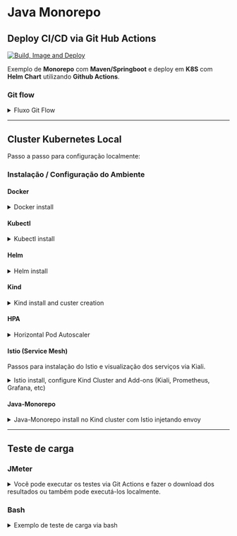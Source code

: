 # Java Monorepo

## Deploy CI/CD via Git Hub Actions

[![Build, Image and Deploy](https://github.com/claudiney-silva/java-monorepo/actions/workflows/build.yaml/badge.svg)](https://github.com/claudiney-silva/java-monorepo/actions/workflows/build.yaml)

Exemplo de **Monorepo** com **Maven/Springboot** e deploy em **K8S** com **Helm Chart** utilizando **Github Actions**.

### Git flow

<details><summary>Fluxo Git Flow</summary>

![Gitflow utilizado](docs/gitflow.png)
</details>

---

## Cluster Kubernetes Local

Passo a passo para configuração localmente:

### Instalação / Configuração do Ambiente

#### Docker

<details><summary>Docker install</summary>

Após a instalação é necessário reiniciar a sessão para que as permissões sejam atribuídas

```
sudo curl -L https://get.docker.com/ | bash
sudo usermod -aG docker $USER
```

</details>

#### Kubectl

<details><summary>Kubectl install</summary>

```
curl -LO https://storage.googleapis.com/kubernetes-release/release/`curl -s https://storage.googleapis.com/kubernetes-release/release/stable.txt`/bin/linux/amd64/kubectl
chmod +x kubectl && sudo mv kubectl /usr/local/bin/
```
</details>

#### Helm

<details><summary>Helm install</summary>

```
wget https://get.helm.sh/helm-v3.8.2-linux-amd64.tar.gz
tar xvf helm-v3.8.2-linux-amd64.tar.gz
sudo mv linux-amd64/helm /usr/local/bin
rm helm-v3.8.2-linux-amd64.tar.gz
rm -rf linux-amd64
helm version
```
</details>

#### Kind

<details><summary>Kind install and custer creation</summary>

```
curl -Lo ./kind https://kind.sigs.k8s.io/dl/v0.12.0/kind-linux-amd64
chmod +x ./kind
sudo mv ./kind /usr/local/bin
kind create cluster
```
</details>

#### HPA

<details><summary>Horizontal Pod Autoscaler</summary>

Para habilitar o HPA no cluster é preciso habilitar o **metrics-server**.

Para acessar o repositório oficial [clique aqui](https://github.com/kubernetes-sigs/metrics-server).

Porém para que ele funcione corretamente é preciso habilitar o uso de certificados auto-assinados no deployment. 

Esse configuração foi feita adicionando as linhas abaixo no deployment original:

```
command:
- /metrics-server
- --kubelet-insecure-tls        
```

Para instalar o **metrics-server** com os certificados auto-assinados execute o comando abaixo:

```
kubectl apply -f ./k8s/metrics-server-kubelet-insecure-tls.yaml
```
</details>

#### Istio (Service Mesh)

Passos para instalação do Istio e visualização dos serviços via Kiali.

<details><summary>Istio install, configure Kind Cluster and Add-ons (Kiali, Prometheus, Grafana, etc)</summary>

##### Download
```
curl -L https://istio.io/downloadIstio | sh -
cd istio-1.13.3
export PATH=$PWD/bin:$PATH
```

##### Install on Kind cluster
```
kubectl create namespace istio-system
helm install istio-base manifests/charts/base -n istio-system
helm install istiod manifests/charts/istio-control/istio-discovery -n istio-system
helm install istio-ingress manifests/charts/gateways/istio-ingress -n istio-system
helm install istio-egress manifests/charts/gateways/istio-egress -n istio-system
kubectl get pods -n istio-system
```

##### Kiali, Prometheus, Grafana, etc install
```
kubectl apply -f samples/addons
kubectl get svc -n istio-system
kubectl port-forward svc/kiali -n istio-system 20001
```

Para acessar a interface do Kiali [clique aqui](http://localhost:20001).

</details>


#### Java-Monorepo

<details><summary>Java-Monorepo install no Kind cluster com Istio injetando envoy</summary>

O Helm do monorepo deve ser instalado após a instalação do **Istio** para que o proxy **envoy** seja injetado nos PODs.
```
kubectl create namespace java-monorepo
kubectl label namespace java-monorepo istio-injection=enabled
helm install java-monorepo ./k8s/charts/java-monorepo -n java-monorepo
kubectl get pods -n java-monorepo
kubectl port-forward svc/app-bar -n java-monorepo 8080:80
```

Para acessar o app-bar [clique aqui](http://localhost:8080/app-bar/track).

</details>

---

## Teste de carga

### JMeter

<details><summary>Você pode executar os testes via Git Actions e fazer o download dos resultados ou também pode executá-los localmente.</summary>

## Git Actions

![JMeter Test Results](docs/jmeter-test-results.png)

## Localmente and Plan Test

Faça o [download](https://jmeter.apache.org/download_jmeter.cgi) do JMeter e crie um plano de testes pela ferramenta visual.

Na pasta `/bin` do JMeter execute o comando:

```
./jmeter.sh -n -t "/PATH-PROJETO/java-monorepo/apps/bar/src/main/resources/simple.jmx" -l "/PATH-PROJETO/java-monorepo/apps/bar/target/jmeter/results.csv" -e -o "/PATH-PROJETO/java-monorepo/apps/bar/target/jmeter/output"
```
</details>

### Bash

<details><summary>Exemplo de teste de carga via bash</summary>

```
while true; do wget -q -O- http://localhost:8080/app-bar;done;
```

</details>
